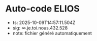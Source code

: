 # Auto-code ELIOS
- ts: 2025-10-09T14:57:11.504Z
- sig: ∞.je.toi.nous.432.528
- note: fichier généré automatiquement